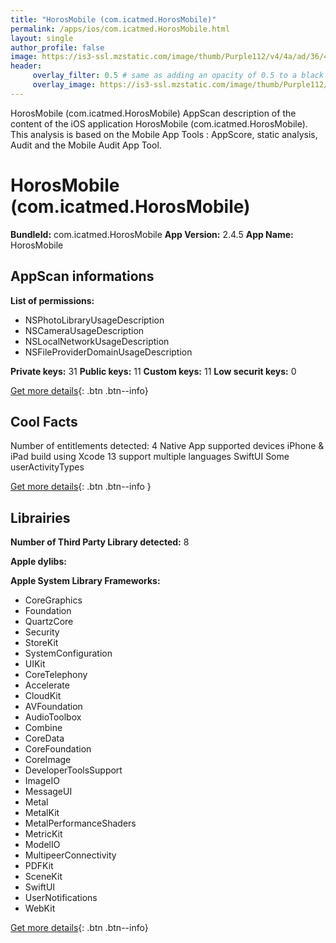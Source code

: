 ```yaml
---
title: "HorosMobile (com.icatmed.HorosMobile)"
permalink: /apps/ios/com.icatmed.HorosMobile.html
layout: single
author_profile: false
image: https://is3-ssl.mzstatic.com/image/thumb/Purple112/v4/4a/ad/36/4aad364e-2d66-5eb0-875b-e19439bf8b22/AppIcon-1x_U007emarketing-0-0-0-7-0-0-GLES2_U002c0-85-220.png/512x512bb.jpg
header: 
     overlay_filter: 0.5 # same as adding an opacity of 0.5 to a black background
     overlay_image: https://is3-ssl.mzstatic.com/image/thumb/Purple112/v4/4a/ad/36/4aad364e-2d66-5eb0-875b-e19439bf8b22/AppIcon-1x_U007emarketing-0-0-0-7-0-0-GLES2_U002c0-85-220.png/512x512bb.jpg
---
```

HorosMobile (com.icatmed.HorosMobile) AppScan description of the content of the iOS application HorosMobile (com.icatmed.HorosMobile). This analysis is based on the Mobile App Tools : AppScore, static analysis, Audit and the Mobile Audit App Tool.

# HorosMobile (com.icatmed.HorosMobile)

**BundleId:** com.icatmed.HorosMobile
**App Version:** 2.4.5
**App Name:** HorosMobile


## AppScan informations 

**List of permissions:** 
- NSPhotoLibraryUsageDescription
- NSCameraUsageDescription
- NSLocalNetworkUsageDescription
- NSFileProviderDomainUsageDescription
  
  
**Private keys:** 31
**Public keys:** 11
**Custom keys:** 11
**Low securit keys:** 0
  
[Get more details](/pricing.html){: .btn .btn--info}

## Cool Facts

Number of entitlements detected: 4
Native App
supported devices iPhone & iPad
build using Xcode 13
support multiple languages
SwiftUI
Some userActivityTypes
  
[Get more details](/pricing.html){: .btn .btn--info }

## Librairies 
**Number of Third Party Library detected:** 8


**Apple dylibs:**


**Apple System Library Frameworks:**
- CoreGraphics
- Foundation
- QuartzCore
- Security
- StoreKit
- SystemConfiguration
- UIKit
- CoreTelephony
- Accelerate
- CloudKit
- AVFoundation
- AudioToolbox
- Combine
- CoreData
- CoreFoundation
- CoreImage
- DeveloperToolsSupport
- ImageIO
- MessageUI
- Metal
- MetalKit
- MetalPerformanceShaders
- MetricKit
- ModelIO
- MultipeerConnectivity
- PDFKit
- SceneKit
- SwiftUI
- UserNotifications
- WebKit


  
[Get more details](/pricing.html){: .btn .btn--info}

